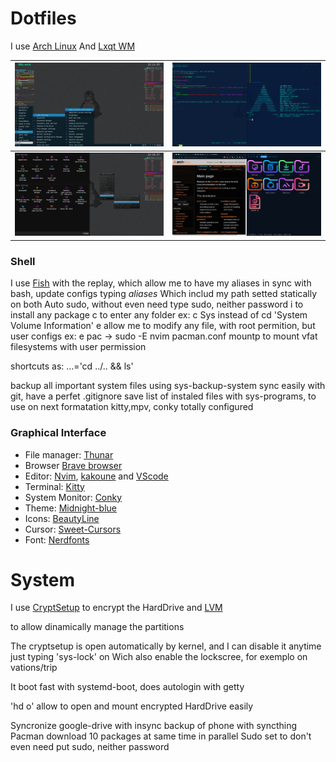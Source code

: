 # Dotfiles

I use [Arch Linux](https://wiki.archlinux.org/title/Main_page)
And [Lxqt  WM](https://lxqt-project.org/)

![](.system/demo/1.png)        |  ![](.system/demo/2.png) 
:-----------------------------:|:-------------------------:
![](.system/demo/3.png)        |  ![](.system/demo/4.png)      

### Shell
I use [Fish](https://fishshell.com/) with the replay, which allow me to have my aliases in sync with bash, update configs typing *aliases*
Which includ my path setted statically on both
Auto sudo, without even need type sudo, neither password
i <package> to install any package
c <part of folder name> to enter any folder
ex: c Sys instead of cd 'System Volume Information'
e <part of file name> allow me to modify any file, with root permition, but user configs
ex: e pac -> sudo -E nvim pacman.conf
mountp to mount vfat filesystems with user permission

shortcuts as:
...='cd ../.. && ls'

backup all important system files using sys-backup-system
sync easily with git, have a perfet .gitignore
save list of instaled files with sys-programs, to use on next formatation
kitty,mpv, conky totally configured 

### Graphical Interface
* File manager: [Thunar](https://wiki.archlinux.org/title/Thunar)
* Browser [Brave browser](https://aur.archlinux.org/packages/brave-bin)
* Editor: [Nvim](https://wiki.archlinux.org/title/Neovim), [kakoune](https://wiki.archlinux.org/title/Kakoune) 
and [VScode](https://wiki.archlinux.org/title/Visual_Studio_Code) 
* Terminal: [Kitty](https://wiki.archlinux.org/title/Kitty)
* System Monitor: [Conky](https://wiki.archlinux.org/title/Conky)
* Theme: [Midnight-blue](https://aur.archlinux.org/packages/midnight-gtk-theme-git)
* Icons: [BeautyLine](https://aur.archlinux.org/packages/beautyline)
* Cursor: [Sweet-Cursors](https://aur.archlinux.org/packages/sweet-cursor-theme-git)
* Font: [Nerdfonts](https://aur.archlinux.org/packages/nerd-fonts-complete)

# System
I use 
[CryptSetup](https://wiki.archlinux.org/title/Dm-crypt/Encrypting_an_entire_system)
to encrypt the HardDrive
and [LVM](https://wiki.archlinux.org/title/LVM)

to allow dinamically manage the partitions

The cryptsetup is open automatically by kernel, and I can disable it anytime just typing
'sys-lock' on
Wich also enable the lockscree, for exemplo on vations/trip

It boot fast with systemd-boot,
does autologin with getty

'hd o' allow to open and mount encrypted HardDrive easily


Syncronize google-drive with insync
backup of phone with syncthing
Pacman download 10 packages at same time in parallel
Sudo set to don't even need put sudo, neither password






